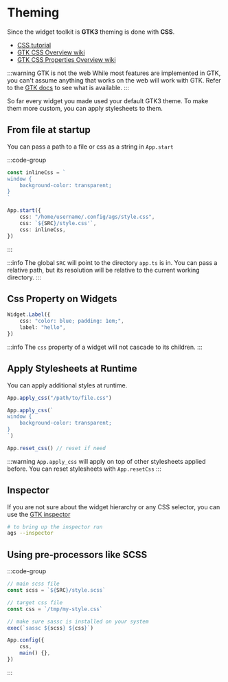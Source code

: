 # Theming

Since the widget toolkit is **GTK3** theming is done with **CSS**.

- [CSS tutorial](https://www.w3schools.com/css/)
- [GTK CSS Overview wiki](https://docs.gtk.org/gtk3/css-overview.html)
- [GTK CSS Properties Overview wiki](https://docs.gtk.org/gtk3/css-properties.html)

:::warning GTK is not the web
While most features are implemented in GTK,
you can't assume anything that works on the web will work with GTK.
Refer to the [GTK docs](https://docs.gtk.org/gtk3/css-overview.html)
to see what is available.
:::

So far every widget you made used your default GTK3 theme.
To make them more custom, you can apply stylesheets to them.

## From file at startup

You can pass a path to a file or css as a string in `App.start`

:::code-group

```ts [app.ts]
const inlineCss = `
window {
    background-color: transparent;
}
`

App.start({
    css: "/home/username/.config/ags/style.css",
    css: `${SRC}/style.css'`,
    css: inlineCss,
})
```

:::

:::info
The global `SRC` will point to the directory `app.ts` is in.
You can pass a relative path, but its resolution will be relative to the current working directory.
:::

## Css Property on Widgets

```ts
Widget.Label({
    css: "color: blue; padding: 1em;",
    label: "hello",
})
```

:::info
The `css` property of a widget will not cascade to its children.
:::

## Apply Stylesheets at Runtime

You can apply additional styles at runtime.

```ts
App.apply_css("/path/to/file.css")
```

```ts
App.apply_css(`
window {
    background-color: transparent;
}
`)
```

```ts
App.reset_css() // reset if need
```

:::warning
`App.apply_css` will apply on top of other stylesheets applied before.
You can reset stylesheets with `App.resetCss`
:::

## Inspector

If you are not sure about the widget hierarchy or any CSS selector,
you can use the [GTK inspector](https://wiki.gnome.org/Projects/GTK/Inspector)

```sh
# to bring up the inspector run
ags --inspector
```

## Using pre-processors like SCSS

:::code-group

```ts [app.ts]
// main scss file
const scss = `${SRC}/style.scss`

// target css file
const css = `/tmp/my-style.css`

// make sure sassc is installed on your system
exec(`sassc ${scss} ${css}`)

App.config({
    css,
    main() {},
})
```

:::
